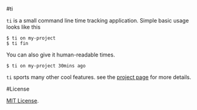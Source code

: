 #ti

`ti` is a small command line time tracking application. Simple basic usage
looks like this

    $ ti on my-project
    $ ti fin

You can also give it human-readable times.

    $ ti on my-project 30mins ago

`ti` sports many other cool features. see the [project
page](http://ti.sharats.me) for more details.

#License

[MIT License](http://mit.sharats.me).
